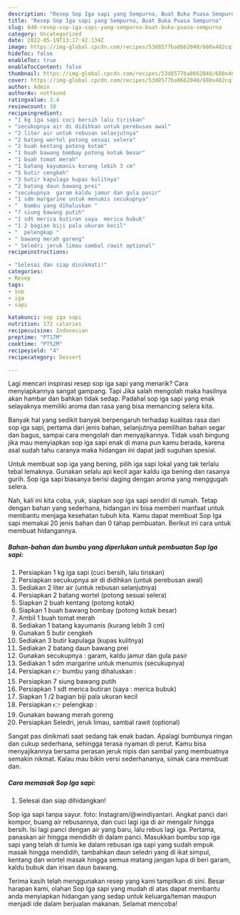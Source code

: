 ```yaml
---
description: "Resep Sop Iga sapi yang Sempurna, Buat Buka Puasa Sempurna"
title: "Resep Sop Iga sapi yang Sempurna, Buat Buka Puasa Sempurna"
slug: 640-resep-sop-iga-sapi-yang-sempurna-buat-buka-puasa-sempurna
category: Uncategorized
date: 2022-05-19T13:17:42.134Z
image: https://img-global.cpcdn.com/recipes/53d8577ba8662040/680x482cq70/sop-iga-sapi-foto-resep-utama.jpg
hideToc: false
enableToc: true
enableTocContent: false
thumbnail: https://img-global.cpcdn.com/recipes/53d8577ba8662040/680x482cq70/sop-iga-sapi-foto-resep-utama.jpg
cover: https://img-global.cpcdn.com/recipes/53d8577ba8662040/680x482cq70/sop-iga-sapi-foto-resep-utama.jpg
author: Admin
authorAv: notfound
ratingvalue: 3.4
reviewcount: 10
recipeingredient:
- "1 kg iga sapi cuci bersih lalu tiriskan"
- "secukupnya air di didihkan untuk perebusan awal"
- "2 liter air untuk rebusan selanjutnya"
- "2 batang wortel potong sesuai selera"
- "2 buah kentang potong kotak"
- "1 buah bawang bombay potong kotak besar"
- "1 buah tomat merah"
- "1 batang kayumanis kurang lebih 3 cm"
- "5 butir cengkeh"
- "3 butir kapulaga kupas kulitnya"
- "2 batang daun bawang prei"
- "secukupnya  garam kaldu jamur dan gula pasir"
- "1 sdm margarine untuk menumis secukupnya"
- "  bumbu yang dihaluskan "
- "7 siung bawang putih"
- "1 sdt merica butiran saya  merica bubuk"
- "1 2 bagian biji pala ukuran kecil"
- "  pelengkap "
- " bawang merah goreng"
- " Seledri jeruk limau sambal rawit optional"
recipeinstructions:

- "Selesai dan siap dinikmati!"
categories:
- Resep
tags:
- sop
- iga
- sapi

katakunci: sop iga sapi 
nutrition: 172 calories
recipecuisine: Indonesian
preptime: "PT17M"
cooktime: "PT52M"
recipeyield: "4"
recipecategory: Dessert

---
```



Lagi mencari inspirasi resep sop iga sapi yang menarik? Cara menyiapkannya sangat gampang. Tapi Jika salah mengolah maka hasilnya akan hambar dan bahkan tidak sedap. Padahal sop iga sapi yang enak selayaknya memiliki aroma dan rasa yang bisa memancing selera kita.


Banyak hal yang sedikit banyak berpengaruh terhadap kualitas rasa dari sop iga sapi, pertama dari jenis bahan, selanjutnya pemilihan bahan segar dan bagus, sampai cara mengolah dan menyajikannya. Tidak usah bingung jika mau menyiapkan sop iga sapi enak di mana pun kamu berada, karena asal sudah tahu caranya maka hidangan ini dapat jadi suguhan spesial.

Untuk membuat sop iga yang bening, pilih iga sapi lokal yang tak terlalu tebal lemaknya. Gunakan selalu api kecil agar kaldu iga bening dan rasanya gurih. Sop iga sapi biasanya berisi daging dengan aroma yang menggugah selera.


Nah, kali ini kita coba, yuk, siapkan sop iga sapi sendiri di rumah. Tetap dengan bahan yang sederhana, hidangan ini bisa memberi manfaat untuk membantu menjaga kesehatan tubuh kita. Kamu dapat membuat Sop Iga sapi memakai 20 jenis bahan dan 0 tahap pembuatan. Berikut ini cara untuk membuat hidangannya.

<!--inarticleads1-->

##### Bahan-bahan dan bumbu yang diperlukan untuk pembuatan Sop Iga sapi:

1. Persiapkan 1 kg iga sapi (cuci bersih, lalu tiriskan)
1. Persiapkan secukupnya air di didihkan (untuk perebusan awal)
1. Sediakan 2 liter air (untuk rebusan selanjutnya)
1. Persiapkan 2 batang wortel (potong sesuai selera)
1. Siapkan 2 buah kentang (potong kotak)
1. Siapkan 1 buah bawang bombay (potong kotak besar)
1. Ambil 1 buah tomat merah
1. Sediakan 1 batang kayumanis (kurang lebih 3 cm)
1. Gunakan 5 butir cengkeh
1. Sediakan 3 butir kapulaga (kupas kulitnya)
1. Sediakan 2 batang daun bawang prei
1. Gunakan secukupnya : garam, kaldu jamur dan gula pasir
1. Sediakan 1 sdm margarine untuk menumis (secukupnya)
1. Persiapkan  👉 bumbu yang dihaluskan :
1. Persiapkan 7 siung bawang putih
1. Persiapkan 1 sdt merica butiran (saya : merica bubuk)
1. Siapkan 1 /2 bagian biji pala ukuran kecil
1. Persiapkan  👉 pelengkap :
1. Gunakan  bawang merah goreng
1. Persiapkan  Seledri, jeruk limau, sambal rawit (optional)


Sangat pas dinikmati saat sedang tak enak badan. Apalagi bumbunya ringan dan cukup sederhana, sehingga terasa nyaman di perut. Kamu bisa menyajikannya bersama perasan jeruk nipis dan sambal yang membuatnya semakin nikmat. Kalau mau bikin versi sederhananya, simak cara membuat dan. 

<!--inarticleads2-->

##### Cara memasak Sop Iga sapi:


1. Selesai dan siap dihidangkan!

Sop iga sapi tanpa sayur. foto: Instagram/@windiyantari. Angkat panci dari kompor, buang air rebusannya, dan cuci lagi iga di air mengalir hingga bersih. Isi lagi panci dengan air yang baru, lalu rebus lagi iga. Pertama, panaskan air hingga mendidih di dalam panci. Masukkan bumbu sop iga sapi yang telah di tumis ke dalam rebusan iga sapi yang sudah empuk masak hingga mendidih, tambahkan daun seledri yang di ikat simpul, kentang dan wortel masak hingga semua matang jangan lupa di beri garam, kaldu bubuk dan irisan daun bawang. 

Terima kasih telah menggunakan resep yang kami tampilkan di sini. Besar harapan kami, olahan Sop Iga sapi yang mudah di atas dapat membantu anda menyiapkan hidangan yang sedap untuk keluarga/teman maupun menjadi ide dalam berjualan makanan. Selamat mencoba!
